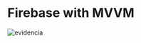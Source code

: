 # Firebase with MVVM
![evidencia](https://github.com/user-attachments/assets/5a6693df-1016-4601-b5da-3fb1cd1e5cb6)
